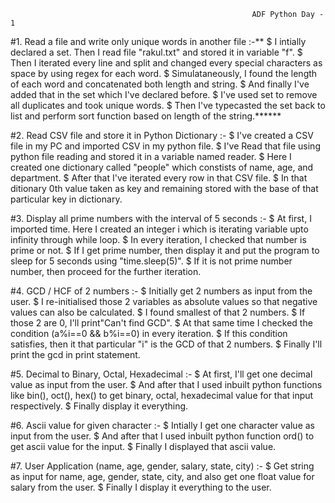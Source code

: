                                                           ADF Python Day - 1
#1. Read a file and write only unique words in another file :-**
   $ I intially declared a set. Then I read file "rakul.txt" and stored it in variable "f".
   $ Then I iterated every line and split and changed every special characters as space by using regex for each word.
   $ Simulataneously, I found the length of each word and concatenated both length and string. 
   $ And finally I've added that in the set which I've declared before. 
   $ I've used set to remove all duplicates and took unique words. 
   $ Then I've typecasted the set back to list and perform sort function based on length of the string.******

#2. Read CSV file and store it in Python Dictionary :-
   $ I've created a CSV file in my PC and imported CSV in my python file. 
   $ I've Read that file using python file reading and stored it in a variable named reader.
   $ Here I created one dictionary called "people" which constists of name, age, and department. 
   $ After that I've iterated every row in that CSV file.
   $ In that ditionary 0th value taken as key and remaining stored with the base of that particular key in dictionary.

#3. Display all prime numbers with the interval of 5 seconds :-
   $ At first, I imported time. Here I created an integer i which is iterating variable upto infinity through while loop.
   $ In every iteration, I checked that number is prime or not.
   $ If I get prime number, then display it and put the program to sleep for 5 seconds using "time.sleep(5)".
   $ If it is not prime number number, then proceed for the further iteration.

#4. GCD / HCF of 2 numbers :-
   $ Initially get 2 numbers as input from the user.
   $ I re-initialised those 2 variables as absolute values so that negative values can also be calculated.
   $ I found smallest of that 2 numbers.
   $ If those 2 are 0, I'll print"Can't find GCD".
   $ At that same time I checked the condition (a%i==0 && b%i==0) in every iteration.
   $ If this condition satisfies, then it that particular "i" is the GCD of that 2 numbers.
   $ Finally I'll print the gcd in print statement.

#5. Decimal to Binary, Octal, Hexadecimal :-
   $ At first, I'll get one decimal value as input from the user.
   $ And after that I used inbuilt python functions like bin(), oct(), hex() to get binary, octal, hexadecimal value for that input respectively. 
   $ Finally display it everything.

#6. Ascii value for given character :-
   $ Intially I get one character value as input from the user.
   $ And after that I used inbuilt python function ord() to get ascii value for the input.
   $ Finally I displayed that ascii value.

#7. User Application (name, age, gender, salary, state, city) :-
   $ Get string as input for name, age, gender, state, city, and also get one float value for salary from the user. 
   $ Finally I display it everything to the user.
